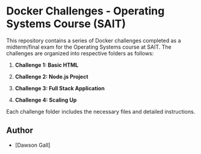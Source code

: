 # Docker Challenges - Operating Systems Course (SAIT)

This repository contains a series of Docker challenges completed as a midterm/final exam for the Operating Systems course at SAIT. The challenges are organized into respective folders as follows:

1. **Challenge 1: Basic HTML** 

2. **Challenge 2: Node.js Project** 

3. **Challenge 3: Full Stack Application**

4. **Challenge 4: Scaling Up**

Each challenge folder includes the necessary files and detailed instructions.

## Author

- [Dawson Gall]


